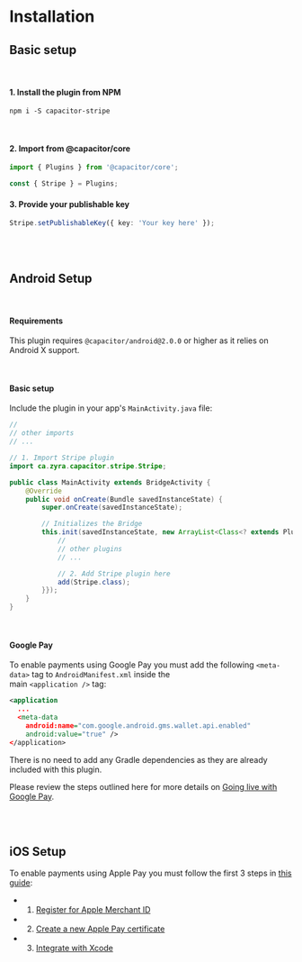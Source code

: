 # Installation

## Basic setup

<br>

#### 1. Install the plugin from NPM

```shell
npm i -S capacitor-stripe
```
<br>

#### 2. Import from @capacitor/core
```ts
import { Plugins } from '@capacitor/core';

const { Stripe } = Plugins;
```

#### 3. Provide your publishable key
```ts
Stripe.setPublishableKey({ key: 'Your key here' });
```

<br><br>

## Android Setup

<br>

#### Requirements
This plugin requires `@capacitor/android@2.0.0` or higher as it relies on Android X support.

<br>

#### Basic setup
Include the plugin in your app's `MainActivity.java` file:
```java
//
// other imports
// ...

// 1. Import Stripe plugin
import ca.zyra.capacitor.stripe.Stripe;

public class MainActivity extends BridgeActivity {
    @Override
    public void onCreate(Bundle savedInstanceState) {
        super.onCreate(savedInstanceState);

        // Initializes the Bridge
        this.init(savedInstanceState, new ArrayList<Class<? extends Plugin>>() {{
            //
            // other plugins
            // ...

            // 2. Add Stripe plugin here
            add(Stripe.class);
        }});
    }
}
```

<br>

#### Google Pay
To enable payments using Google Pay you must add the following `<meta-data>` tag to `AndroidManifest.xml` inside the  
main `<application />` tag:
```xml
<application
  ...
  <meta-data
    android:name="com.google.android.gms.wallet.api.enabled"
    android:value="true" />
</application>
```

There is no need to add any Gradle dependencies as they are already included with this plugin.

Please review the steps outlined here for more details on [Going live with Google Pay](https://stripe.com/docs/google-pay#going-live-with-google-pay).

<br><br>

## iOS Setup
To enable payments using Apple Pay you must follow the first 3 steps in [this guide](https://stripe.com/docs/apple-pay#native):

- 1. [Register for Apple Merchant ID](https://stripe.com/docs/apple-pay#merchantid)
- 2. [Create a new Apple Pay certificate](https://stripe.com/docs/apple-pay#csr)
- 3. [Integrate with Xcode](https://stripe.com/docs/apple-pay#setup)

 

